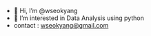 - 👋 Hi, I’m @wseokyang
- 👀 I’m interested in Data Analysis using python
- contact : wseokyang@gmail.com

<!---
wseokyang/wseokyang is a ✨ special ✨ repository because its `README.md` (this file) appears on your GitHub profile.
You can click the Preview link to take a look at your changes.
--->
